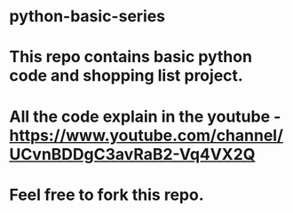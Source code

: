 # python-basic-series
# This repo contains basic python code and shopping list project.
# All the code explain in the youtube - https://www.youtube.com/channel/UCvnBDDgC3avRaB2-Vq4VX2Q
# Feel free to fork this repo.
